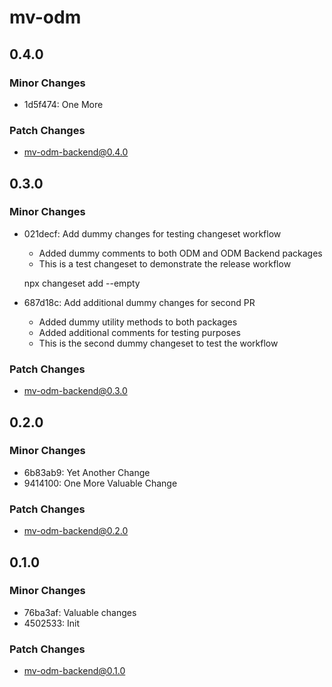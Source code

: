 # mv-odm

## 0.4.0

### Minor Changes

- 1d5f474: One More

### Patch Changes

- mv-odm-backend@0.4.0

## 0.3.0

### Minor Changes

- 021decf: Add dummy changes for testing changeset workflow

  - Added dummy comments to both ODM and ODM Backend packages
  - This is a test changeset to demonstrate the release workflow

  npx changeset add --empty

- 687d18c: Add additional dummy changes for second PR

  - Added dummy utility methods to both packages
  - Added additional comments for testing purposes
  - This is the second dummy changeset to test the workflow

### Patch Changes

- mv-odm-backend@0.3.0

## 0.2.0

### Minor Changes

- 6b83ab9: Yet Another Change
- 9414100: One More Valuable Change

### Patch Changes

- mv-odm-backend@0.2.0

## 0.1.0

### Minor Changes

- 76ba3af: Valuable changes
- 4502533: Init

### Patch Changes

- mv-odm-backend@0.1.0
